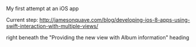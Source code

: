 My first attempt at an iOS app

Current step:
http://jamesonquave.com/blog/developing-ios-8-apps-using-swift-interaction-with-multiple-views/

right beneath the "Providing the new view with Album information" heading
